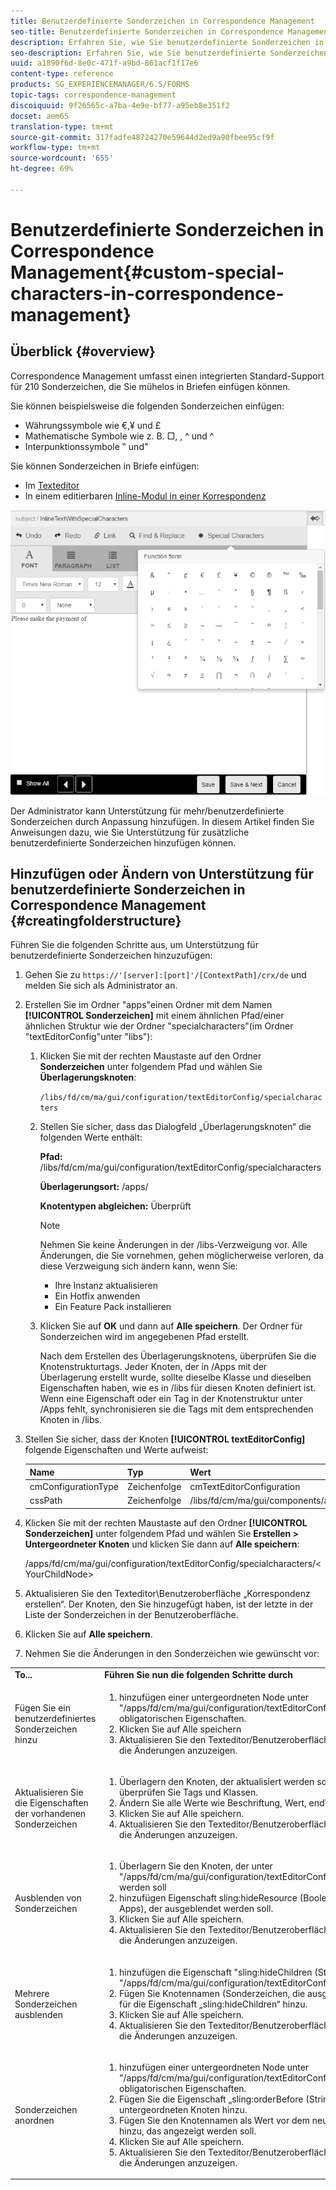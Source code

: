 ```yaml
---
title: Benutzerdefinierte Sonderzeichen in Correspondence Management
seo-title: Benutzerdefinierte Sonderzeichen in Correspondence Management
description: Erfahren Sie, wie Sie benutzerdefinierte Sonderzeichen in Correspondence Management hinzufügen.
seo-description: Erfahren Sie, wie Sie benutzerdefinierte Sonderzeichen in Correspondence Management hinzufügen.
uuid: a1890f6d-8e0c-471f-a9bd-861acf1f17e6
content-type: reference
products: SG_EXPERIENCEMANAGER/6.5/FORMS
topic-tags: correspondence-management
discoiquuid: 9f26565c-a7ba-4e9e-bf77-a95eb8e351f2
docset: aem65
translation-type: tm+mt
source-git-commit: 317fadfe48724270e59644d2ed9a90fbee95cf9f
workflow-type: tm+mt
source-wordcount: '655'
ht-degree: 69%

---
```



# Benutzerdefinierte Sonderzeichen in Correspondence Management{#custom-special-characters-in-correspondence-management}

## Überblick {#overview}

Correspondence Management umfasst einen integrierten Standard-Support für 210 Sonderzeichen, die Sie mühelos in Briefen einfügen können.

Sie können beispielsweise die folgenden Sonderzeichen einfügen:

* Währungssymbole wie €,¥ und £
* Mathematische Symbole wie z. B. □, , ^ und ^
* Interpunktionssymbole ‟ und&quot;

Sie können Sonderzeichen in Briefe einfügen:

* Im [Texteditor](/help/forms/using/document-fragments.md#createtext)
* In einem editierbaren [Inline-Modul in einer Korrespondenz](../../forms/using/create-correspondence.md#managecontent)

![specialcharaktersinlinemodul](assets/specialcharactersinlinemodule.png)

Der Administrator kann Unterstützung für mehr/benutzerdefinierte Sonderzeichen durch Anpassung hinzufügen. In diesem Artikel finden Sie Anweisungen dazu, wie Sie Unterstützung für zusätzliche benutzerdefinierte Sonderzeichen hinzufügen können.

## Hinzufügen oder Ändern von Unterstützung für benutzerdefinierte Sonderzeichen in Correspondence Management {#creatingfolderstructure}

Führen Sie die folgenden Schritte aus, um Unterstützung für benutzerdefinierte Sonderzeichen hinzuzufügen:

1. Gehen Sie zu `https://'[server]:[port]'/[ContextPath]/crx/de` und melden Sie sich als Administrator an.
1. Erstellen Sie im Ordner &quot;apps&quot;einen Ordner mit dem Namen **[!UICONTROL Sonderzeichen]** mit einem ähnlichen Pfad/einer ähnlichen Struktur wie der Ordner &quot;specialcharacters&quot;(im Ordner &quot;textEditorConfig&quot;unter &quot;libs&quot;):

   1. Klicken Sie mit der rechten Maustaste auf den Ordner **Sonderzeichen** unter folgendem Pfad und wählen Sie **Überlagerungsknoten**:

      `/libs/fd/cm/ma/gui/configuration/textEditorConfig/specialcharacters`

   1. Stellen Sie sicher, dass das Dialogfeld „Überlagerungsknoten“ die folgenden Werte enthält:

      **Pfad:** /libs/fd/cm/ma/gui/configuration/textEditorConfig/specialcharacters

      **Überlagerungsort:** /apps/

      **Knotentypen abgleichen:** Überprüft

      >[!NOTE]
      >
      >Nehmen Sie keine Änderungen in der /libs-Verzweigung vor. Alle Änderungen, die Sie vornehmen, gehen möglicherweise verloren, da diese Verzweigung sich ändern kann, wenn Sie:
      >
      >
      >
      >    * Ihre Instanz aktualisieren
      >    * Ein Hotfix anwenden
      >    * Ein Feature Pack installieren


   1. Klicken Sie auf **OK** und dann auf **Alle speichern**. Der Ordner für Sonderzeichen wird im angegebenen Pfad erstellt.

      Nach dem Erstellen des Überlagerungsknotens, überprüfen Sie die Knotenstrukturtags. Jeder Knoten, der in /Apps mit der Überlagerung erstellt wurde, sollte dieselbe Klasse und dieselben Eigenschaften haben, wie es in /libs für diesen Knoten definiert ist. Wenn eine Eigenschaft oder ein Tag in der Knotenstruktur unter /Apps fehlt, synchronisieren sie die Tags mit dem entsprechenden Knoten in /libs.



1. Stellen Sie sicher, dass der Knoten **[!UICONTROL textEditorConfig]** folgende Eigenschaften und Werte aufweist:

   | Name | Typ | Wert |
   |---|---|---|
   | cmConfigurationType | Zeichenfolge | cmTextEditorConfiguration |
   | cssPath | Zeichenfolge | /libs/fd/cm/ma/gui/components/admin/createasset/textcontrol/clientlibs/textcontrol |

1. Klicken Sie mit der rechten Maustaste auf den Ordner **[!UICONTROL Sonderzeichen]** unter folgendem Pfad und wählen Sie **Erstellen > Untergeordneter Knoten** und klicken Sie dann auf **Alle speichern**:

   /apps/fd/cm/ma/gui/configuration/textEditorConfig/specialcharacters/&lt;YourChildNode>

1. Aktualisieren Sie den Texteditor\Benutzeroberfläche „Korrespondenz erstellen“. Der Knoten, den Sie hinzugefügt haben, ist der letzte in der Liste der Sonderzeichen in der Benutzeroberfläche.
1. Klicken Sie auf **Alle speichern**.
1. Nehmen Sie die Änderungen in den Sonderzeichen wie gewünscht vor:

<table>
 <tbody>
  <tr>
   <td><strong>To...</strong></td>
   <td><strong>Führen Sie nun die folgenden Schritte durch</strong></td>
  </tr>
  <tr>
   <td>Fügen Sie ein benutzerdefiniertes Sonderzeichen hinzu</td>
   <td>
    <ol>
     <li>hinzufügen einer untergeordneten Node unter "/apps/fd/cm/ma/gui/configuration/textEditorConfig/specialcharacters"mit obligatorischen Eigenschaften.</li>
     <li>Klicken Sie auf Alle speichern</li>
     <li>Aktualisieren Sie den Texteditor/Benutzeroberfläche „Korrespondenz erstellen“, um die Änderungen anzuzeigen.</li>
    </ol> </td>
  </tr>
  <tr>
   <td>Aktualisieren Sie die Eigenschaften der vorhandenen Sonderzeichen</td>
   <td>
    <ol>
     <li>Überlagern den Knoten, der aktualisiert werden soll, wie oben erläutert und überprüfen Sie Tags und Klassen.</li>
     <li>Ändern Sie alle Werte wie Beschriftung, Wert, endValue und multipleCaption. </li>
     <li>Klicken Sie auf Alle speichern. </li>
     <li>Aktualisieren Sie den Texteditor/Benutzeroberfläche „Korrespondenz erstellen“, um die Änderungen anzuzeigen.</li>
    </ol> </td>
  </tr>
  <tr>
   <td>Ausblenden von Sonderzeichen</td>
   <td>
    <ol>
     <li>Überlagern Sie den Knoten, der unter "/apps/fd/cm/ma/gui/configuration/textEditorConfig/specialcharacters"ausgeblendet werden soll</li>
     <li>hinzufügen Eigenschaft sling:hideResource (Boolescher Wert) auf den Knoten (unter Apps), der ausgeblendet werden soll. </li>
     <li>Klicken Sie auf Alle speichern. </li>
     <li>Aktualisieren Sie den Texteditor/Benutzeroberfläche „Korrespondenz erstellen“, um die Änderungen anzuzeigen.<br /> </li>
    </ol> </td>
  </tr>
  <tr>
   <td>Mehrere Sonderzeichen ausblenden</td>
   <td>
    <ol>
     <li>hinzufügen die Eigenschaft "sling:hideChildren (String oder String[])"in "/apps/fd/cm/ma/gui/configuration/textEditorConfig/specialcharacters". </li>
     <li>Fügen Sie Knotennamen (Sonderzeichen, die ausgeblendet werden sollen) als Werte für die Eigenschaft „sling:hideChildren“ hinzu. </li>
     <li>Klicken Sie auf Alle speichern. </li>
     <li>Aktualisieren Sie den Texteditor/Benutzeroberfläche „Korrespondenz erstellen“, um die Änderungen anzuzeigen.<br />  </li>
    </ol> </td>
  </tr>
  <tr>
   <td>Sonderzeichen anordnen</td>
   <td>
    <ol>
     <li>hinzufügen einer untergeordneten Node unter "/apps/fd/cm/ma/gui/configuration/textEditorConfig/specialcharacters"mit obligatorischen Eigenschaften. </li>
     <li>Fügen Sie die Eigenschaft „sling:orderBefore (String)“ zum neu erstellten untergeordneten Knoten hinzu. </li>
     <li>Fügen Sie den Knotennamen als Wert vor dem neu hinzugefügten Sonderzeichen hinzu, das angezeigt werden soll. </li>
     <li>Klicken Sie auf Alle speichern. </li>
     <li>Aktualisieren Sie den Texteditor/Benutzeroberfläche „Korrespondenz erstellen“, um die Änderungen anzuzeigen.<br /> </li>
    </ol> </td>
  </tr>
 </tbody>
</table>

